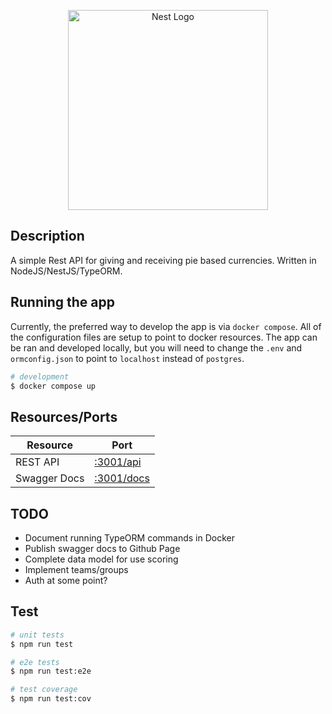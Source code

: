 <p align="center">
  <a href="http://nestjs.com/" target="blank"><img src="https://iheartsvg.com/wp-content/uploads/2019/11/im-just-here-for-the-pie-1024x1024.png" width="320" alt="Nest Logo" /></a>
</p>

## Description

A simple Rest API for giving and receiving pie based currencies. Written in NodeJS/NestJS/TypeORM.

## Running the app
Currently, the preferred way to develop the app is via `docker compose`. All of the configuration files are setup to point to docker resources. The app can be ran and developed locally, but you will need to change the `.env` and `ormconfig.json` to point to `localhost` instead of `postgres`.

```bash
# development
$ docker compose up
```

## Resources/Ports

| Resource        | Port           |
| ------------- |-------------|
| REST API     | [:3001/api](http://localhost:3001/api) |
| Swagger Docs | [:3001/docs](http://localhost:3001/docs) |

## TODO
- Document running TypeORM commands in Docker
- Publish swagger docs to Github Page
- Complete data model for use scoring
- Implement teams/groups
- Auth at some point?


## Test

```bash
# unit tests
$ npm run test

# e2e tests
$ npm run test:e2e

# test coverage
$ npm run test:cov
```
